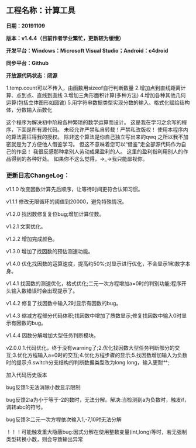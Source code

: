 ## **工程名称：计算工具**

**日期：20191109**

**版本：v1.4.4（目前作者学业繁忙，更新较为缓慢）**

**开发平台：Windows：Microsoft Visual Studio；Android：c4droid**

**同步平台：Github**

**开放源代码状态：闭源**

1.temp.count可以不传入，由函数用sizeof自行判断数量
2.增加点到直线距离计算、点到点、直线到直线
3.增加三角形面积计算(多种方法)
4.增加各种其他几何运算(包括立体图形如圆锥)
5.用字符串数据类型实现分数的输入、格式化赋给结构体，分数输入函数化

这个程序为解决初中阶段各种繁琐的数学运算而设计。
这是我在学习之余写的程序，下面是所有源代码。
未经允许严禁私自转载！严禁私改版权！
使用本程序内的算法需征得我的授权。
除非这个算法是你自己独立写出来的qwq
之所以我不加密就是为了方便他人借鉴学习。
但这不意味着您可以“借鉴”走全部源代码作为自己的作品！
我很反感那种拿别人劳动成果盈利的人。
这里的盈利指利用别人的作品得到的各种好处。
如果你不这么觉得，→_→我只能鄙视你。

### **更新日志ChangeLog：**
v1.1.0 改变因数计算先后顺序，让等待时间更符合认知习惯。

v1.1.1 修改无限循环的阈值到20000，避免特殊情况。

v1.2.0 找因数修复复位bug;增加计算位数。

v1.2.1 文案优化。

v1.2.2 增加完成颜色。

v1.3.0 增加了找因数的预估测速功能。

v1.4.0 优化找因数的运算速度，提高约50%;对显示进行优化，不会显示1和数字本身。

v1.4.1 找因数的测速优化，格式优化;二元一次方程增加a=0时的判别功能;程序开头输入数错误时会出现提示了。

v1.4.2 修复了找因数中输入2时显示有因数的bug。

v1.4.3 缩减方程部分代码体积;找因数中增加了质数显示;修复找因数中输入0时显示有因数的bug。

v1.4.4 因数分解增加大型任务判断模块。

v2.0.0 1.代码优化，终于没有warning了;2.优化找因数大型任务判断部分的交互;3.优化方程输入a=0时的交互;4.优化方程步骤的显示;5.找因数增加输入为负数时的提示;6.switch分支结构的判断数据类型改为long long，输入更耐艹;

加入代码历史版本


bug反馈1:无法消除小数显示限制

bug反馈2:a为小于等于-2的数时，无法分解。解决:当检测到a为负数时，触发if，调转abc的符号。

bug反馈3:二元一次方程依次输入1,-7,10时无法分解

！！！可能触发重大隐蔽bug:因式分解在使用整数变量(int,long)等时，若无强制类型转换小数，则会导致输出异常
